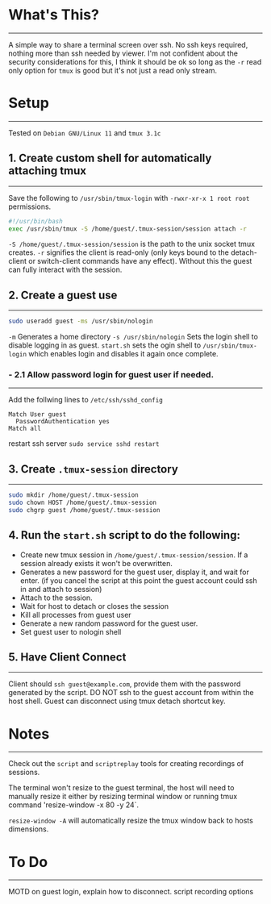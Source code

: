 # What's This?
---
A simple way to share a terminal screen over ssh. No ssh keys required, nothing more than ssh 
needed by viewer. I'm not confident about the security considerations for this, I think it should be
ok so long as the `-r` read only option for `tmux` is good but it's not just a read only stream.

# Setup
---
Tested on `Debian GNU/Linux 11` and `tmux 3.1c`

## 1. Create custom shell for automatically attaching tmux
---
Save the following to `/usr/sbin/tmux-login` with `-rwxr-xr-x 1 root root` permissions.

```sh
#!/usr/bin/bash
exec /usr/sbin/tmux -S /home/guest/.tmux-session/session attach -r
```

`-S /home/guest/.tmux-session/session` is the path to the unix socket tmux creates.
`-r`  signifies the client is read-only (only keys bound to the detach-client or switch-client
      commands have any effect). Without this the guest can fully interact with the session.

## 2. Create a guest use 
---
```sh
sudo useradd guest -ms /usr/sbin/nologin
```
`-m` Generates a home directory
`-s /usr/sbin/nologin` Sets the login shell to disable logging in as guest. `start.sh` sets the 
ogin shell to `/usr/sbin/tmux-login` which enables login and disables it again once complete.

### - 2.1 Allow password login for guest user if needed.
---
Add the follwing lines to `/etc/ssh/sshd_config` 
```
Match User guest
  PasswordAuthentication yes
Match all
```

restart ssh server
`sudo service sshd restart`

## 3. Create `.tmux-session` directory
---
```sh
sudo mkdir /home/guest/.tmux-session
sudo chown HOST /home/guest/.tmux-session
sudo chgrp guest /home/guest/.tmux-session
```

## 4. Run the `start.sh` script to do the following: 
  - Create new tmux session in `/home/guest/.tmux-session/session`. If a session already exists
    it won't be overwritten.
  - Generates a new password for the guest user, display it, and wait for enter. (if you cancel the
    script at this point the guest account could ssh in and attach to session)
  - Attach to the session.
  - Wait for host to detach or closes the session
  - Kill all processes from guest user
  - Generate a new random password for the guest user.
  - Set guest user to nologin shell

## 5. Have Client Connect
---
Client should `ssh guest@example.com`, provide them with the password generated by the script. 
DO NOT ssh to the guest account from within the host shell. Guest can disconnect using tmux
detach shortcut key.

# Notes
---
Check out the `script` and `scriptreplay` tools for creating recordings of sessions.

The terminal won't resize to the guest terminal, the host will need to manually resize it either by
resizing terminal window or running tmux command 'resize-window -x 80 -y 24`. 

`resize-window -A` will automatically resize the tmux window back to hosts dimensions.


# To Do
---
MOTD on guest login, explain how to disconnect.
script recording options
